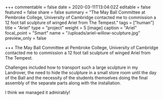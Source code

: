 +++
commentable = false
date = 2020-03-11T13:04:02Z
editable = false
featured = false
share = false
summary = "The May Ball Committee at Pembroke College, University of Cambridge contacted me to commission a 12 foot tall sculpture of winged Ariel from The Tempest."
tags = ["human"]
title = "Ariel"
type = "project"
weight = 5
[image]
caption = "Ariel"
focal_point = "Smart"
name = "/uploads/ariel-willow-sculpture.jpg"
preview_only = false

+++
The May Ball Committee at Pembroke College, University of Cambridge contacted me to commission a 12 foot tall sculpture of winged Ariel from The Tempest.

Challenges included how to transport such a large sculpture in my Landrover, the need to hide the sculpture in a small store room until the day of the Ball and the necessity of the students themselves doing the final assembly of the separate parts along with the installation.

I think we managed it admirably!